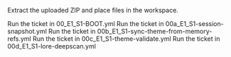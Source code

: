 Extract the uploaded ZIP and place files in the workspace.

Run the ticket in 00_E1_S1-BOOT.yml
Run the ticket in 00a_E1_S1-session-snapshot.yml
Run the ticket in 00b_E1_S1-sync-theme-from-memory-refs.yml
Run the ticket in 00c_E1_S1-theme-validate.yml
Run the ticket in 00d_E1_S1-lore-deepscan.yml
